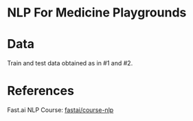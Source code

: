 # NLP For Medicine Playgrounds

# Data

Train and test data obtained as in #1 and #2.

# References

Fast.ai NLP Course: [fastai/course-nlp](https://github.com/fastai/course-nlp)
